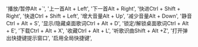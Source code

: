 
'播放/暂停Alt +`',
'上一首Alt + Left',
'下一首Alt + Right',
'快进Ctrl + Shift + Right',
'快退Ctrl + Shift + Left',
'增大音量Alt + Up',
'减少音量Alt + Down',
'静音Ctrl + Alt + S',
'显示/隐藏桌面歌词Ctrl + Alt + D',
'锁定/解锁桌面歌词Ctrl + Alt + E',
'下载Ctrl + Alt + X',
'收藏Ctrl + Alt + L',
'听歌识曲Shift + Alt +Z',
'打开弹出快捷键提示窗口',
'启用全局快捷键',